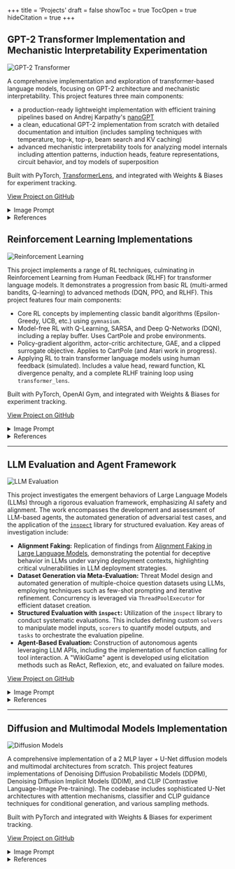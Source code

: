 +++
title = 'Projects'
draft = false
showToc = true
TocOpen = true
hideCitation = true
+++

## GPT-2 Transformer Implementation and Mechanistic Interpretability Experimentation
![GPT-2 Transformer](/assets/images/gpt2-transformer-image.png)


A comprehensive implementation and exploration of transformer-based language models, focusing on GPT-2 architecture and mechanistic interpretability. This project features three main components: 
- a production-ready lightweight implementation with efficient training pipelines based on Andrej Karpathy's [nanoGPT](https://github.com/karpathy/nanoGPT)
- a clean, educational GPT-2 implementation from scratch with detailed documentation and intuition (includes sampling techniques with temperature, top-k, top-p, beam search and KV caching)
- advanced mechanistic interpretability tools for analyzing model internals including attention patterns, induction heads, feature representations, circuit behavior, and toy models of superposition

Built with PyTorch, [TransformerLens](https://github.com/TransformerLensOrg/TransformerLens), and integrated with Weights & Biases for experiment tracking.

[View Project on GitHub](https://github.com/michaelyliu6/transformers)

<details>
<summary>Image Prompt</summary>
<i>An anime-style visualization of a transformer architecture laboratory. In the foreground, a character with digital glasses is analyzing a glowing, multi-layered neural network structure. The central feature is an exploded view of a transformer block with attention heads visualized as colorful beams connecting token representations. Each attention head is depicted as a unique anime-style entity with its own personality, examining different aspects of the input text. The scene shows multiple screens displaying attention patterns, with one large display showing how different heads attend to different parts of a sentence. Another screen visualizes the internal representations of words transforming as they pass through each layer. The laboratory features circuit diagrams floating in holographic displays, showing the flow of information through the model with particular emphasis on induction heads and trigram detection circuits. In the background, several smaller anime characters represent different components of the architecture: embedding lookup tables, feed-forward networks, and layer normalization. The entire scene is bathed in a blue-green digital glow, with streams of token embeddings flowing between components. Mathematical equations for attention mechanisms and layer transformations are elegantly integrated into the scene's design elements. The visualization combines technical accuracy with an artistic anime aesthetic, making the complex architecture both beautiful and comprehensible.</i>
<br><br>
</details>


<details>
<summary>References</summary>
- ARENA Chapter 1: Transformer Interpretability - <a href="https://arena-chapter1-transformer-interp.streamlit.app/">https://arena-chapter1-transformer-interp.streamlit.app/</a><br>
- Attention Is All You Need - <a href="https://arxiv.org/pdf/1706.03762">https://arxiv.org/pdf/1706.03762</a><br>
- Language Models are Unsupervised Multitask Learners (GPT-2) - <a href="https://arxiv.org/pdf/2005.14165">https://arxiv.org/pdf/2005.14165</a><br>
- Language Models are Few-Shot Learners (GPT-3) - <a href="https://arxiv.org/pdf/2005.14165">https://arxiv.org/pdf/2005.14165</a><br>
- What is a Transformer? (Transformer Walkthrough Part 1/2) - <a href="https://youtu.be/bOYE6E8JrtU?si=aZ2KFIXRjOyxWr52">https://youtu.be/bOYE6E8JrtU?si=aZ2KFIXRjOyxWr52</a><br>
- A Mathematical Framework for Transformer Circuits - <a href="https://transformer-circuits.pub/2021/framework/index.html">https://transformer-circuits.pub/2021/framework/index.html</a><br>
- An Analogy for Understanding Transformers - <a href="https://www.lesswrong.com/posts/euam65XjigaCJQkcN/an-analogy-for-understanding-transformers">https://www.lesswrong.com/posts/euam65XjigaCJQkcN/an-analogy-for-understanding-transformers</a><br>
- Induction heads - illustrated - <a href="https://www.lesswrong.com/posts/TvrfY4c9eaGLeyDkE/induction-heads-illustrated">https://www.lesswrong.com/posts/TvrfY4c9eaGLeyDkE/induction-heads-illustrated</a><br>
- Transformer Feed-Forward Layers Are Key-Value Memories - <a href="https://arxiv.org/pdf/2012.14913">https://arxiv.org/pdf/2012.14913</a><br>
- Toy Models of Superposition - <a href="https://transformer-circuits.pub/2022/toy_model/index.html">https://transformer-circuits.pub/2022/toy_model/index.html</a>
</details>


## Reinforcement Learning Implementations
![Reinforcement Learning](/assets/images/rl-project-image.png)


This project implements a range of RL techniques, culminating in Reinforcement Learning from Human Feedback (RLHF) for transformer language models. It demonstrates a progression from basic RL (multi-armed bandits, Q-learning) to advanced methods (DQN, PPO, and RLHF). This project features four main components:

- Core RL concepts by implementing classic bandit algorithms (Epsilon-Greedy, UCB, etc.) using `gymnasium`.
- Model-free RL with Q-Learning, SARSA, and Deep Q-Networks (DQN), including a replay buffer. Uses CartPole and probe environments.
- Policy-gradient algorithm, actor-critic architecture, GAE, and a clipped surrogate objective.  Applies to CartPole (and Atari work in progress).
- Applying RL to train transformer language models using human feedback (simulated).  Includes a value head, reward function, KL divergence penalty, and a complete RLHF training loop using `transformer_lens`.
  
Built with PyTorch, OpenAI Gym, and integrated with Weights & Biases for experiment tracking.
   

[View Project on GitHub](https://github.com/michaelyliu6/reinforcement-learning)

<details>
<summary>Image Prompt</summary>
<i>An anime-style scene depicting a group of cute robot characters in a world made of classic Atari game elements. In the foreground, an excited robot with glowing eyes and animated facial expressions has just successfully navigated through a Pac-Man-style maze filled with colorful dots and ghosts. The robot stands triumphantly at the maze exit, surrounded by sparkling reward particles and a floating '10000 POINTS' text in retro pixelated font. Behind it, the conquered maze shows its successful path highlighted in glowing light. From the successful robot's core, streams of colorful data and code are flowing back to three other robot characters waiting at different Atari-inspired challenges: one facing a wall of Space Invaders aliens, another preparing to bounce a Breakout ball with a paddle, and a third positioned before a Pong game setup. Each watching robot has holographic displays showing the successful algorithm and strategy being shared. All robots have distinct anime designs with expressive digital eyes, sleek bodies with retro gaming color schemes (reds, blues, yellows), and cute proportions. The background features a pixelated landscape with more Atari game elements including Adventure dragons and Asteroids space rocks. The scene is rendered in vibrant anime style with clean lines, digital effects, and the characteristic glow of arcade screens illuminating the robots' metallic surfaces.</i> - Generated by Flux 1.1 Pro
<br><br>

</details>

<details>
<summary>References</summary>
- ARENA Chapter 2: Reinforcement Learning - <a href="https://arena-chapter2-rl.streamlit.app/">https://arena-chapter2-rl.streamlit.app/</a><br>
- Reinforcement Learning by Richard S. Sutton and Andrew G. Barto - <a href="https://www.andrew.cmu.edu/course/10-703/textbook/BartoSutton.pdf">https://www.andrew.cmu.edu/course/10-703/textbook/BartoSutton.pdf</a><br>
- Q-Learning - <a href="https://link.springer.com/content/pdf/10.1007/BF00992698.pdf">https://link.springer.com/content/pdf/10.1007/BF00992698.pdf</a><br>
- Playing Atari with Deep Reinforcement Learning - <a href="https://arxiv.org/pdf/1312.5602">https://arxiv.org/pdf/1312.5602</a><br>
- An introduction to Policy Gradient methods - Deep Reinforcement Learning - <a href="https://www.youtube.com/watch?v=5P7I-xPq8u8">https://www.youtube.com/watch?v=5P7I-xPq8u8</a><br>
- Proximal Policy Optimization Algorithms - <a href="https://arxiv.org/pdf/1707.06347">https://arxiv.org/pdf/1707.06347</a><br>
- The 37 Implementation Details of Proximal Policy Optimization - <a href="https://iclr-blog-track.github.io/2022/03/25/ppo-implementation-details/">https://iclr-blog-track.github.io/2022/03/25/ppo-implementation-details/</a><br>
- Deep Reinforcement Learning from Human Preferences - <a href="https://arxiv.org/pdf/1706.03741">https://arxiv.org/pdf/1706.03741</a><br>
- Illustrating Reinforcement Learning from Human Feedback (RLHF) - <a href="https://huggingface.co/blog/rlhf">https://huggingface.co/blog/rlhf</a><br>
- Training language models to follow instructions with human feedback - <a href="https://arxiv.org/pdf/2203.02155">https://arxiv.org/pdf/2203.02155</a>
</details>

---

## LLM Evaluation and Agent Framework
![LLM Evaluation](/assets/images/llm-eval-image.png)

This project investigates the emergent behaviors of Large Language Models (LLMs) through a rigorous evaluation framework, emphasizing AI safety and alignment. The work encompasses the development and assessment of LLM-based agents, the automated generation of adversarial test cases, and the application of the [`inspect`](https://inspect.ai-safety-institute.org.uk/) library for structured evaluation. Key areas of investigation include:


- **Alignment Faking:** Replication of findings from [Alignment Faking in Large Language Models](https://arxiv.org/pdf/2412.14093), demonstrating the potential for deceptive behavior in LLMs under varying deployment contexts, highlighting critical vulnerabilities in LLM deployment strategies.
- **Dataset Generation via Meta-Evaluation:** Threat Model design and automated generation of multiple-choice question datasets using LLMs, employing techniques such as few-shot prompting and iterative refinement. Concurrency is leveraged via `ThreadPoolExecutor` for efficient dataset creation.
- **Structured Evaluation with `inspect`:** Utilization of the `inspect` library to conduct systematic evaluations. This includes defining custom `solvers` to manipulate model inputs, `scorers` to quantify model outputs, and `tasks` to orchestrate the evaluation pipeline.
- **Agent-Based Evaluation:** Construction of autonomous agents leveraging LLM APIs, including the implementation of function calling for tool interaction. A "WikiGame" agent is developed using elicitation methods such as ReAct, Reflexion, etc, and evaluated on failure modes.


[View Project on GitHub](https://github.com/michaelyliu6/llm-evals)

<details>
<summary>Image Prompt</summary>
<i>An anime-style scene showcasing a recursive AI evaluation laboratory. In the foreground, a scientist character with glasses and a digital tablet is orchestrating a multi-layered evaluation system. The central feature is a striking "evaluation inception" visualization - a series of nested, glowing rings representing LLMs evaluating other LLMs. Each ring contains AI entities analyzing the output of inner-ring AIs, with data flowing between layers. One AI character is generating test cases, passing them to a second AI that's producing responses, while a third AI is scoring those responses with complex metrics floating around it. A fourth AI is analyzing those scores and refining the evaluation criteria, creating a perfect loop. Holographic displays show this recursive process with labels like "Meta-Evaluation Layer 3" and "Alignment Verification Loop." In the background, several agent robots navigate a Wikipedia-themed maze, but now they're being observed by evaluator robots taking notes on clipboards. The laboratory features fractal-like screens showing the same evaluation patterns repeating at different scales. Digital metrics flow between systems in colorful streams, with some screens showing "Evaluator Bias Analysis" and "Meta-Alignment Testing." The entire scene has a recursive aesthetic with evaluation processes visibly nested within each other, all rendered in vibrant anime style with expressive AI characters showing varying degrees of concentration as they evaluate their peers.</i> - Generated by Flux 1.1 Pro
<br><br>

</details>

<details>
<summary>References</summary>
- ARENA Chapter 3: LLM Evaluations - <a href="https://arena-chapter3-llm-evals.streamlit.app/">https://arena-chapter3-llm-evals.streamlit.app/</a><br>
- Alignment faking in large language models - <a href="https://arxiv.org/pdf/2412.14093">https://arxiv.org/pdf/2412.14093</a><br>
- Discovering Language Model Behaviors with Model-Written Evaluations - <a href="https://arxiv.org/pdf/2212.09251">https://arxiv.org/pdf/2212.09251</a><br>
- A starter guide for evals - <a href="https://www.alignmentforum.org/posts/2PiawPFJeyCQGcwXG/a-starter-guide-for-evals">https://www.alignmentforum.org/posts/2PiawPFJeyCQGcwXG/a-starter-guide-for-evals</a><br>
- LLM Powered Autonomous Agents - <a href="https://lilianweng.github.io/posts/2023-06-23-agent/">https://lilianweng.github.io/posts/2023-06-23-agent/</a><br>
- Evaluating Language-Model Agents on Realistic Autonomous Tasks - <a href="https://arxiv.org/pdf/2312.11671">https://arxiv.org/pdf/2312.11671</a><br>
- Chain-of-Thought Prompting Elicits Reasoning in Large Language Models - <a href="https://arxiv.org/pdf/2201.11903">https://arxiv.org/pdf/2201.11903</a><br>
- Large Language Models can Strategically Deceive their Users when Put Under Pressure - <a href="https://arxiv.org/pdf/2311.07590">https://arxiv.org/pdf/2311.07590</a><br>
- Answering Questions by Meta-Reasoning over Multiple Chains of Thought - <a href="https://arxiv.org/pdf/2304.13007">https://arxiv.org/pdf/2304.13007</a><br>
- Toolformer: Language Models Can Teach Themselves to Use Tools - <a href="https://arxiv.org/pdf/2302.04761">https://arxiv.org/pdf/2302.04761</a><br>
- ReAct: Synergizing Reasoning and Acting in Language Models - <a href="https://arxiv.org/pdf/2210.03629">https://arxiv.org/pdf/2210.03629</a><br>
- Reflexion: Language Agents with Verbal Reinforcement Learning - <a href="https://arxiv.org/pdf/2303.11366">https://arxiv.org/pdf/2303.11366</a>
</details>


---

## Diffusion and Multimodal Models Implementation
![Diffusion Models](/assets/images/diffusion-image.png)


A comprehensive implementation of a 2 MLP layer + U-Net diffusion models and multimodal architectures from scratch. This project features implementations of Denoising Diffusion Probabilistic Models (DDPM), Denoising Diffusion Implicit Models (DDIM), and CLIP (Contrastive Language-Image Pre-training). The codebase includes sophisticated U-Net architectures with attention mechanisms, classifier and CLIP guidance techniques for conditional generation, and various sampling methods. 

Built with PyTorch and integrated with Weights & Biases for experiment tracking.


[View Project on GitHub](https://github.com/michaelyliu6/diffusion)

<details>
<summary>Image Prompt</summary>
<i>An anime-style tech laboratory scene visualizing diffusion image generation. A central anime character with digital glasses operates a futuristic console labeled 'DIFFUSION MODEL' with multiple screens showing the same image at different denoising steps. The main display shows a 3D visualization of probability space with , where noise visibly transforms into multiple diverse anime images: HD of a cat, a cartoon of a friendly robot, and high definition landscape. Each generation step is marked with glowing nodes on an upward path, with t=1000 at the bottom (pure noise) and t=0 at the peak (clear images). The noise-to-image transition is clearly shown as particles coalescing into recognizable forms as they ascend the probability gradient. Floating holographic displays around the console show close-ups of the denoising process: one display shows sequential image frames evolving from static to clarity, another shows a visual representation of noise prediction at each step. A third display shows a heat map of where the model is focusing its attention during the current denoising step. The character manipulates particle streams flowing between time steps, with each stream containing tiny image fragments that become progressively more defined as they approach t=0. The lighting transitions from chaotic blue-purple for the noisy regions to structured golden light for the final image. The laboratory walls display animated equations and diagrams specifically showing the forward and reverse diffusion processes, with arrows indicating the direction of optimization. Above it all, a banner reads 'Denoising Diffusion Probabilistic Model' in stylized anime text. The scene includes multiple small denoising stages visible as floating platforms, each showing the diverse anime images getting clearer as the algorithm climbs toward the optimal distribution at the summit. Small holographic labels identify key concepts in the diffusion process: 'noise prediction,' 'variance scheduling,' and 'sampling path optimization.'</i> - Generated by Flux 1.1 Pro
<br><br>

</details>

<details>
<summary>References</summary>
- ML for Alignment Bootcamp (MLAB) - <a href="https://github.com/Kiv/mlab2">https://github.com/Kiv/mlab2</a><br>
- Denoising Diffusion Probabilistic Models - <a href="https://arxiv.org/pdf/2006.11239">https://arxiv.org/pdf/2006.11239</a><br>
- Denoising Diffusion Implicit Models - <a href="https://arxiv.org/pdf/2010.02502">https://arxiv.org/pdf/2010.02502</a><br>
- Learning Transferable Visual Models From Natural Language Supervision - <a href="https://arxiv.org/pdf/2103.00020">https://arxiv.org/pdf/2103.00020</a>
</details>

